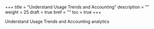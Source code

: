 +++
title = "Understand Usage Trends and Accounting"
description = ""
weight = 25
draft = true
bref = ""
toc = true 
+++


Understand Usage Trends and Accounting analytics